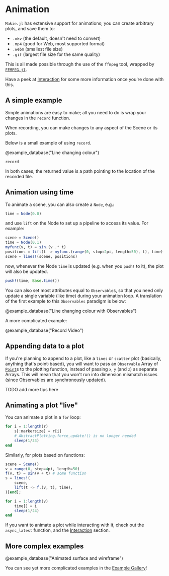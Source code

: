 # Animation

`Makie.jl` has extensive support for animations; you can create arbitrary plots, and save them to:
- `.mkv`  (the default, doesn't need to convert)
- `.mp4`  (good for Web, most supported format)
- `.webm` (smallest file size)
- `.gif`  (largest file size for the same quality)

This is all made possible through the use of the `ffmpeg` tool, wrapped by [`FFMPEG.jl`](https://github.com/JuliaIO/FFMPEG.jl).

Have a peek at [Interaction](@ref) for some more information once you're done with this.

## A simple example

Simple animations are easy to make; all you need to do is wrap your changes in the `record` function.

When recording, you can make changes to any aspect of the Scene or its plots.  

Below is a small example of using `record`.

@example_database("Line changing colour")

```@docs
record
```

In both cases, the returned value is a path pointing to the location of the recorded file.

## Animation using time
To animate a scene, you can also create a `Node`, e.g.:

```julia
time = Node(0.0)
```

and use `lift` on the Node to set up a pipeline to access its value. For example:

```julia
scene = Scene()
time = Node(0.1)
myfunc(v, t) = sin.(v .* t)
positions = lift(t -> myfunc.(range(0, stop=2pi, length=50), t), time)
scene = lines!(scene, positions)
```

now, whenever the Node `time` is updated (e.g. when you `push!` to it), the plot will also be updated.

```julia
push!(time, Base.time())
```

You can also set most attributes equal to `Observable`s, so that you need only update
a single variable (like time) during your animation loop.  A translation of the first
example to this `Observables` paradigm is below:

@example_database("Line changing colour with Observables")

A more complicated example:

@example_database("Record Video")

## Appending data to a plot

If you're planning to append to a plot, like a `lines` or `scatter` plot (basically, anything that's point-based),
you will want to pass an `Observable` Array of [`Point`](@ref)s to the plotting function, instead of passing `x`, `y`
(and `z`) as separate Arrays.
This will mean that you won't run into dimension mismatch issues (since Observables are synchronously updated).

TODO add more tips here

## Animating a plot "live"
You can animate a plot in a `for` loop:

```julia
for i = 1:length(r)
    s[:markersize] = r[i]
    # AbstractPlotting.force_update!() is no longer needed
    sleep(1/24)
end
```

Similarly, for plots based on functions:

```julia
scene = Scene()
v = range(0, stop=4pi, length=50)
f(v, t) = sin(v + t) # some function
s = lines!(
    scene,
    lift(t -> f.(v, t), time),
)[end];

for i = 1:length(v)
    time[] = i
    sleep(1/24)
end
```

If you want to animate a plot while interacting with it, check out the `async_latest` function,
and the [Interaction](@ref) section.

## More complex examples

@example_database("Animated surface and wireframe")

You can see yet more complicated examples in the [Example Gallery](index.html)!
